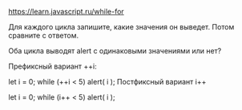 https://learn.javascript.ru/while-for

Для каждого цикла запишите, какие значения он выведет. Потом сравните с ответом.

Оба цикла выводят alert с одинаковыми значениями или нет?

Префиксный вариант ++i:

let i = 0;
while (++i < 5) alert( i );
Постфиксный вариант i++

let i = 0;
while (i++ < 5) alert( i );